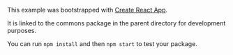 This example was bootstrapped with [Create React App](https://github.com/facebook/create-react-app).

It is linked to the commons package in the parent directory for development purposes.

You can run `npm install` and then `npm start` to test your package.
